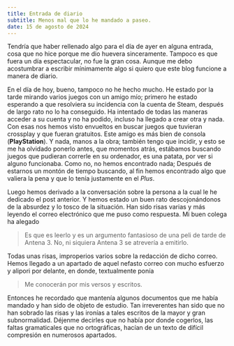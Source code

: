 ```yaml
---
title: Entrada de diario
subtitle: Menos mal que lo he mandado a paseo.
date: 15 de agosto de 2024
---
```


Tendría que haber rellenado algo para el día de ayer en alguna entrada, cosa que no hice porque me dio huevera sinceramente. Tampoco es que fuera un día espectacular, no fue la gran cosa. Aunque me debo acostumbrar a escribir mínimamente algo si quiero que este blog funcione a manera de diario.

En el día de hoy, bueno, tampoco no he hecho mucho. He estado por la tarde mirando varios juegos con un amigo mío; primero he estado esperando a que resolviera su incidencia con la cuenta de Steam, después de largo rato no lo ha conseguido. Ha intentado de todas las maneras acceder a su cuenta y no ha podido, incluso ha llegado a crear otra y nada. Con esas nos hemos visto envueltos en buscar juegos que tuvieran crossplay y que fueran gratuitos. Este amigo es más bien de consola (**PlayStation**). Y nada, manos a la obra; también tengo que incidir, y esto se me ha olvidado ponerlo antes, que momentos atrás, estábamos buscando juegos que pudieran correrle en su ordenador, es una patata, por ver si alguno funcionaba. Como no, no hemos encontrado nada; Después de estarnos un montón de tiempo buscando, al fin hemos encontrado algo que valiera la pena y que lo tenía justamente en el _Plus_.

Luego hemos derivado a la conversación sobre la persona a la cual le he dedicado el post anterior. Y hemos estado un buen rato descojonándonos de la absurdez y lo tosco de la situación. Han sido risas varias y más leyendo el correo electrónico que me puso como respuesta. Mi buen colega ha alegado 

> Es que es leerlo y es un argumento fantasioso de una peli de tarde de Antena 3. No, ni siquiera Antena 3 se atrevería a emitirlo. 

Todas unas risas, improperios varios sobre la redacción de dicho correo. Hemos llegado a un apartado de aquel nefasto correo con mucho esfuerzo y alipori por delante, en donde, textualmente ponía 

> Me conocerán por mis versos y escritos.

Entonces he recordado que mantenía algunos documentos que me había mandado y han sido de objeto de estudio. Tan irreverentes han sido que no han sobrado las risas y las ironías a tales escritos de la mayor y gran subnormalidad. Déjenme decirles que no había por donde cogerlos, las faltas gramaticales que no ortográficas, hacían de un texto de difícil compresión en numerosos apartados.